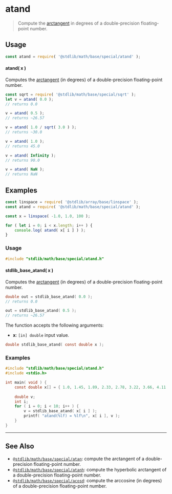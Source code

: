 <!--

@license Apache-2.0

Copyright (c) 2024 The Stdlib Authors.

Licensed under the Apache License, Version 2.0 (the "License");
you may not use this file except in compliance with the License.
You may obtain a copy of the License at

   http://www.apache.org/licenses/LICENSE-2.0

Unless required by applicable law or agreed to in writing, software
distributed under the License is distributed on an "AS IS" BASIS,
WITHOUT WARRANTIES OR CONDITIONS OF ANY KIND, either express or implied.
See the License for the specific language governing permissions and
limitations under the License.

-->

# atand

> Compute the [arctangent][arctangent] in degrees of a double-precision floating-point number.

<section class="usage">

## Usage

```javascript
const atand = require( '@stdlib/math/base/special/atand' );
```

#### atand( x )

Computes the [arctangent][arctangent] (in degrees) of a double-precision floating-point number.

```javascript
const sqrt = require( '@stdlib/math/base/special/sqrt' );
let v = atand( 0.0 );
// returns 0.0

v = atand( 0.5 );
// returns ~26.57

v = atand( 1.0 / sqrt( 3.0 ) );
// returns ~30.0

v = atand( 1.0 );
// returns 45.0

v = atand( Infinity );
// returns 90.0

v = atand( NaN );
// returns NaN
```

</section>

<!-- /.usage -->

<section class="examples">

## Examples

<!-- eslint no-undef: "error" -->

```javascript
const linspace = require( '@stdlib/array/base/linspace' );
const atand = require( '@stdlib/math/base/special/atand' );

const x = linspace( -1.0, 1.0, 100 );

for ( let i = 0; i < x.length; i++ ) {
    console.log( atand( x[ i ] ) );
}
```

</section>

<!-- /.examples -->

<!-- C usage documentation. -->

<section class="usage">

### Usage

```c
#include "stdlib/math/base/special/atand.h"
```

#### stdlib_base_atand( x )

Computes the [arctangent][arctangent] (in degrees) of a double-precision floating-point number.

```c
double out = stdlib_base_atand( 0.0 );
// returns 0.0

out = stdlib_base_atand( 0.5 );
// returns ~26.57
```

The function accepts the following arguments:

-   **x**: `[in] double` input value.

```c
double stdlib_base_atand( const double x );
```

</section>

<!-- /.usage -->

<!-- C API usage notes. Make sure to keep an empty line after the `section` element and another before the `/section` close. -->

<section class="notes">

</section>

<!-- /.notes -->

<!-- C API usage examples. -->

<section class="examples">

### Examples

```c
#include "stdlib/math/base/special/atand.h"
#include <stdio.h>

int main( void ) {
    const double x[] = { 1.0, 1.45, 1.89, 2.33, 2.78, 3.22, 3.66, 4.11, 4.55, 5.0 };
    
    double v;
    int i;
    for ( i = 0; i < 10; i++ ) {
        v = stdlib_base_atand( x[ i ] );
        printf( "atand(%lf) = %lf\n", x[ i ], v );
    }
}
```

</section>

<!-- /.examples -->

</section>

<!-- /.c -->

<!-- Section for related `stdlib` packages. Do not manually edit this section, as it is automatically populated. -->

<section class="related">

* * *

## See Also

-   <span class="package-name">[`@stdlib/math/base/special/atan`][@stdlib/math/base/special/atan]</span><span class="delimiter">: </span><span class="description">compute the arctangent of a double-precision floating-point number.</span>
-   <span class="package-name">[`@stdlib/math/base/special/atanh`][@stdlib/math/base/special/atanh]</span><span class="delimiter">: </span><span class="description">compute the hyperbolic arctangent of a double-precision floating-point number.</span>
-   <span class="package-name">[`@stdlib/math/base/special/acosd`][@stdlib/math/base/special/acosd]</span><span class="delimiter">: </span><span class="description">compute the arccosine (in degrees) of a double-precision floating-point number.</span>

</section>

<!-- /.related -->

<!-- Section for all links. Make sure to keep an empty line after the `section` element and another before the `/section` close. -->

<section class="links">

[arctangent]: https://en.wikipedia.org/wiki/Inverse_trigonometric_functions

<!-- <related-links> -->

[@stdlib/math/base/special/atan]: https://github.com/stdlib-js/stdlib/tree/develop/lib/node_modules/%40stdlib/math/base/special/atan

[@stdlib/math/base/special/atanh]: https://github.com/stdlib-js/stdlib/tree/develop/lib/node_modules/%40stdlib/math/base/special/atanh

[@stdlib/math/base/special/acosd]: https://github.com/stdlib-js/stdlib/tree/develop/lib/node_modules/%40stdlib/math/base/special/acosd

<!-- </related-links> -->

</section>

<!-- /.links -->

